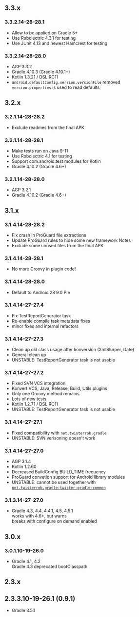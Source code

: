 ## 3.3.x

### 3.3.2.14-28-28.1
 - Allow to be applied on Gradle 5+
 - Use Robolectric 4.3.1 for testing
 - Use JUnit 4.13 and newest Hamcrest for testing
 
### 3.3.2.14-28-28.0
 - AGP 3.3.2
 - Gradle 4.10.3 (Gradle 4.10.1+)
 - Kotlin 1.3.21 / DSL RC11
 - `android.defaultConfig.version.versionFile` removed  
   `version.properties` is used to read defaults

## 3.2.x

### 3.2.1.14-28-28.2
 - Exclude readmes from the final APK

### 3.2.1.14-28-28.1
 - Make tests run on Java 9-11
 - Use Robolectric 4.1 for testing
 - Support com.android.test modules for Kotlin
 - Gradle 4.10.2 (Gradle 4.6+)

### 3.2.1.14-28-28.0
 - AGP 3.2.1
 - Gradle 4.10.2 (Gradle 4.6+)

## 3.1.x

### 3.1.4.14-28-28.2
 - Fix crash in ProGuard file extractions
 - Update ProGuard rules to hide some new framework Notes
 - Exclude some unused files from the final APK

### 3.1.4.14-28-28.1
 - No more Groovy in plugin code!

### 3.1.4.14-28-28.0
 - Default to Android 28 9.0 Pie

### 3.1.4.14-27-27.4
 - Fix TestReportGenerator task
 - Re-enable compile task metadata fixes
 - minor fixes and internal refactors

### 3.1.4.14-27-27.3
 - Clean up old class usage after konversion (XmlSlurper, Date)
 - General clean up
 - UNSTABLE: TestReportGenerator task is not usable

### 3.1.4.14-27-27.2
 - Fixed SVN VCS integration
 - Konvert VCS, Java, Release, Build, Utils plugins
 - Only one Groovy method remains
 - Lots of new tests
 - Kotlin 1.2.71 / DSL RC11
 - UNSTABLE: TestReportGenerator task is not usable

### 3.1.4.14-27-27.1
 - Fixed compatibility with `net.twisterrob.gradle`
 - UNSTABLE: SVN verisoning doesn't work

### 3.1.4.14-27-27.0
 - AGP 3.1.4
 - Kotlin 1.2.60
 - Decreased BuildConfig.BUILD_TIME frequency
 - ProGuard convetion support for Android library modules
 - UNSTABLE: cannot be used together with [`net.twisterrob.gradle:twister-gradle-common`](https://github.com/TWiStErRob/net.twisterrob.gradle)

### 3.1.3.14-27-27.0
 - Gradle 4.3, 4.4, 4.4.1, 4.5, 4.5.1  
   works with 4.6+, but warns  
   breaks with configure on demand enabled

## 3.0.x

### 3.0.1.10-19-26.0
 - Gradle 4.1, 4.2  
   Gradle 4.3 deprecated bootClasspath


## 2.3.x

## 2.3.3.10-19-26.1 (0.9.1)
 - Gradle 3.5.1
